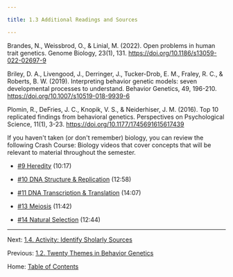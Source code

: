 ```yaml
---

title: 1.3 Additional Readings and Sources

---
```


Brandes, N., Weissbrod, O., & Linial, M. (2022). Open problems in human trait genetics. Genome Biology, 23(1), 131. https://doi.org/10.1186/s13059-022-02697-9

Briley, D. A., Livengood, J., Derringer, J., Tucker-Drob, E. M., Fraley, R. C., & Roberts, B. W. (2019). Interpreting behavior genetic models: seven developmental processes to understand. Behavior Genetics, 49, 196-210. https://doi.org/10.1007/s10519-018-9939-6

Plomin, R., DeFries, J. C., Knopik, V. S., & Neiderhiser, J. M. (2016). Top 10 replicated findings from behavioral genetics. Perspectives on Psychological Science, 11(1), 3-23. https://doi.org/10.1177/1745691615617439

If you haven't taken (or don't remember) biology, you can review the following Crash Course: Biology videos that cover concepts that will be relevant to material throughout the semester.

- [#9 Heredity](https://youtu.be/CBezq1fFUEA) (10:17)

- [#10 DNA Structure & Replication](https://youtu.be/8kK2zwjRV0M) (12:58)

- [#11 DNA Transcription & Translation](https://youtu.be/itsb2SqR-R0) (14:07)

- [#13 Meiosis](https://youtu.be/L0k-enzoeOM) (11:42)

- [#14 Natural Selection](https://youtu.be/aTftyFboC_M) (12:44)

------

Next: [1.4. Activity: Identify Sholarly Sources](1.4_activity_identify_scholarly_sources.md)

Previous: [1.2. Twenty Themes in Behavior Genetics](1.2_20_themes_in_behavior_genetics.md)

Home: [Table of Contents](../README.md)
